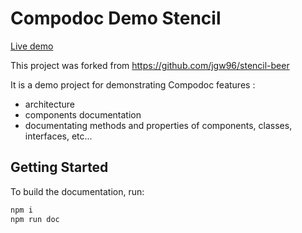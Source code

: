 # Compodoc Demo Stencil

[Live demo](https://compodoc.github.io/compodoc-demo-stencil/)

This project was forked from https://github.com/jgw96/stencil-beer

It is a demo project for demonstrating Compodoc features :

-   architecture
-   components documentation
-   documentating methods and properties of components, classes, interfaces, etc...

## Getting Started

To build the documentation, run:

```bash
npm i
npm run doc
```
